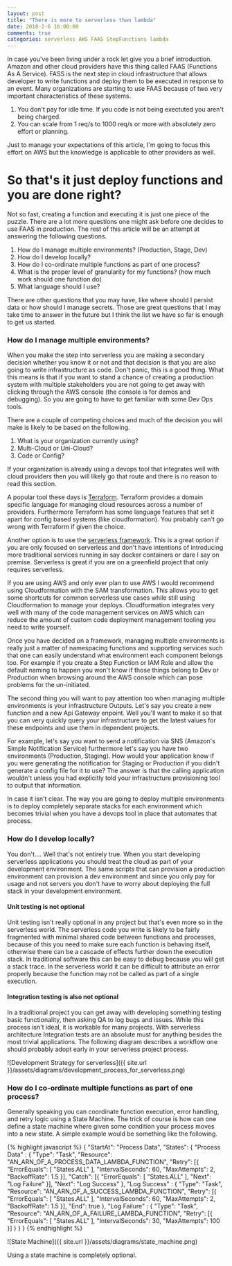 ```yaml
---
layout: post
title: "There is more to serverless than lambda"
date: 2018-2-6 16:00:00
comments: true
categories: serverless AWS FAAS StepFunctions lambda
---
```


In case you've been living under a rock let give you a brief introduction.  Amazon and other cloud providers have this thing called FAAS (Functions As A Service).  FASS is the next step in cloud infrastructure that allows developer to write functions and deploy them to be executed in response to an event.  Many organizations are starting to use FAAS because of two very important characteristics of these systems.

1. You don't pay for idle time.  If you code is not being exectuted you aren't being charged.
1. You can scale from 1 req/s to 1000 req/s or more with absolutely zero effort or planning.

Just to manage your expectations of this article, I'm going to focus this effort on AWS but the knowledge is applicable to other providers as well.

# So that's it just deploy functions and you are done right?

Not so fast, creating a function and executing it is just one piece of the puzzle.  There are a lot more questions one might ask before one decides to use FAAS in production.  The rest of this article will be an attempt at answering the following questions.

1. How do I manage multiple environments? (Production, Stage, Dev)
1. How do I develop locally?
1. How do I co-ordinate multiple functions as part of one process?
1. What is the proper level of granularity for my functions? (how much work should one function do)
1. What language should I use?

There are other questions that you may have, like where should I persist data or how should I manage secrets.  Those are great questions that I may take time to answer in the future but I think the list we have so far is enough to get us started.


### How do I manage multiple environments?

When you make the step into serverless you are making a secondary decision whether you know it or not and that decision is that you are also going to write infrastructure as code. Don't panic, this is a good thing. What this means is that if you want to stand a chance of creating a production system with multiple stakeholders you are not going to get away with clicking through the AWS console (the console is for demos and debugging).  So you are going to have to get familiar with some Dev Ops tools.

There are a couple of competing choices and much of the decision you will make is likely to be based on the following.

1. What is your organization currently using?
1. Multi-Cloud or Uni-Cloud?
1. Code or Config?

If your organization is already using a devops tool that integrates well with cloud providers then you will likely go that route and there is no reason to read this section.

A popular tool these days is [Terraform](https://www.terraform.io/).  Terraform provides a domain specific language for managing cloud resources across a number of providers.  Furthermore Terraform has some language features that set it apart for config based systems (like cloudformation).  You probably can't go wrong with Terraform if given the choice.

Another option is to use the [serverless framework](https://serverless.com/).  This is a great option if you are only focused on serverless and don't have intentions of introducing more traditional services running in say docker containers or dare I say on premise.  Serverless is great if you are on a greenfield project that only requires serverless.

If you are using AWS and only ever plan to use AWS I would recommend using Cloudformation with the SAM transformation.  This allows you to get some shortcuts for common serverless use cases while still using Cloudformation to manage your deploys.  Cloudformation integrates very well with many of the code management services on AWS which can reduce the amount of custom code deployment management tooling you need to write yourself.

Once you have decided on a framework, managing multiple environments is really just a matter of namespacing functions and supporting services such that one can easily understand what environment each component belongs too.  For example if you create a Step Function or IAM Role and allow the default naming to happen you won't know if those things belong to Dev or Production when browsing around the AWS console which can pose problems for the un-initiated.

The second thing you will want to pay attention too when managing multiple environments is your infrastructure Outputs.  Let's say you create a new function and a new Api Gateway enpoint.  Well you'll want to make it so that you can very quickly query your infrastructure to get the latest values for these endpoints and use them in dependent projects.

For example, let's say you want to send a notification via SNS (Amazon's Simple Notification Service) furthermore let's say you have two environments (Production, Staging).  How would your application know if you were generating the notification for Staging or Production if you didn't generate a config file for it to use?  The answer is that the calling application wouldn't unless you had explicitly told your infrastructure provisioning tool to output that information.

In case it isn't clear.  The way you are going to deploy multiple environments is to deploy completely separate stacks for each environment which becomes trivial when you have a devops tool in place that automates that process.

### How do I develop locally?

You don't.... Well that's not entirely true.  When you start developing serverless applications you should treat the cloud as part of your development environment.  The same scripts that can provision a production environment can provision a dev environment and since you only pay for usage and not servers you don't have to worry about deploying the full stack in your development environment.

#### Unit testing is not optional

Unit testing isn't really optional in any project but that's even more so in the serverless world.  The serverless code you write is likely to be fairly fragmented with minimal shared code between functions and processes, because of this you need to make sure each function is behaving itself, otherwise there can be a cascade of effects further down the execution stack.  In traditional software this can be easy to debug because you will get a stack trace.  In the serverless world it can be difficult to attribute an error properly because the function may not be called as part of a single execution.

#### Integration testing is also not optional

In a traditional project you can get away with developing something testing basic functionality, then asking QA to log bugs and issues. While this process isn't ideal, it is workable for many projects.  With serverless architecture Integration tests are an absolute must for anything besides the most trivial applications. The following diagram describes a workflow one should probably adopt early in your serverless project process.

![Development Strategy for serverless]({{ site.url }}/assets/diagrams/development_process_for_serverless.png)


### How do I co-ordinate multiple functions as part of one process?

Generally speaking you can coordinate function execution, error handling, and retry logic using a State Machine.  The trick of course is how can one define a state machine where given some condition your process moves into a new state.  A simple example would be something like the following.

{% highlight javascript %}
{
  "StartAt": "Process Data",
  "States": {
    "Process Data" : {
      "Type": "Task",
      "Resource": "AN_ARN_OF_A_PROCESS_DATA_LAMBDA_FUNCTION",
      "Retry": [{
        "ErrorEquals": [ "States.ALL" ],
        "IntervalSeconds": 60,
        "MaxAttempts": 2,
        "BackoffRate": 1.5
      }],
      "Catch": [{
        "ErrorEquals": [ "States.ALL" ],
        "Next": "Log Failure"
      }],
      "Next": "Log Success"
    },
    "Log Success" : {
      "Type": "Task",
      "Resource": "AN_ARN_OF_A_SUCCESS_LAMBDA_FUNCTION",
      "Retry": [{
        "ErrorEquals": [ "States.ALL" ],
        "IntervalSeconds": 60,
        "MaxAttempts": 2,
        "BackoffRate": 1.5
      }],
      "End": true
    },
    "Log Failure" : {
      "Type": "Task",
      "Resource": "AN_ARN_OF_A_FAILURE_LAMBDA_FUNCTION",
      "Retry": [{
        "ErrorEquals": [ "States.ALL" ],
        "IntervalSeconds": 30,
        "MaxAttempts": 100
      }]
    }
  }
}
{% endhighlight %}

![State Machine]({{ site.url }}/assets/diagrams/state_machine.png)

Using a state machine is completely optional.

